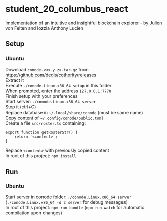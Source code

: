 # student_20_columbus_react
Implementation of an intuitive and insightful blockchain explorer - by Julien von Felten and Iozzia Anthony Lucien

## Setup
### Ubuntu
Download `conode-v<x.y.z>.tar.gz` from https://github.com/dedis/cothority/releases  
Extract it  
Execute `./conode.Linux.x86_64 setup` in this folder  
When prompted, enter the address `127.0.0.1:7770`  
Finish setup with your preferences  
Start server: `./conode.Linux.x86_64 server`  
Stop it (ctrl+C)  
Replace database in `~/.local/share/conode` (must be same name)  
Copy content of `~/.config/conode/public.toml`  
Create a file `src/roster.ts` containing:
```
export function getRosterStr() {
    return `<content>`;
}
```
Replace `<content>` with previously copied content  
In root of this project: `npm install`  

## Run
### Ubuntu
Start server in conode folder: `./conode.Linux.x86_64 server` (`./conode.Linux.x86_64 -d 2 server` for debug messages)  
In root of this project: `npm run bundle` (`npm run watch` for automatic compilation upon changes)  
